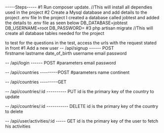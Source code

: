-----Steps-----
#1 Run composer update. //This will install all dependies used in the project
 #2 Create a Mysql database and add details to the project .env file
 In the project I created a database called jobtest and added the details to .env file as seen below
    DB_DATABASE=jobtest
    DB_USERNAME=root
    DB_PASSWORD=
#3 php artisan migrate //This will create all database tables needed for the project

to test for the questions in the test, access the urls with the request stated in front
#1 Add a new user
-- /api/signup ------ POST  
firstname
lastname
date_of_birth
username
email
password
 
-- /api/login ------ POST
#parameters
email
password

-- /api/countries ---------POST
#parameters
name
continent

-- /api/countries   ---------GET

-- /api/countries/:id ---------- PUT
id is the primary key of the country to update

-- /api/countries/:id ----------- DELETE
id is the primary key of the country to delete

-- /api/user/activities/:id ----- GET
id is the primary key of the user to fetch his activities
